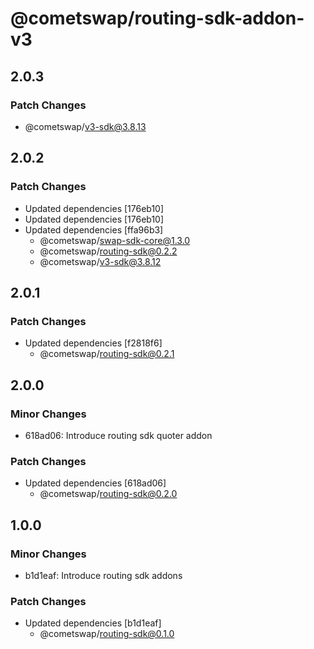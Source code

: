 # @cometswap/routing-sdk-addon-v3

## 2.0.3

### Patch Changes

- @cometswap/v3-sdk@3.8.13

## 2.0.2

### Patch Changes

- Updated dependencies [176eb10]
- Updated dependencies [176eb10]
- Updated dependencies [ffa96b3]
  - @cometswap/swap-sdk-core@1.3.0
  - @cometswap/routing-sdk@0.2.2
  - @cometswap/v3-sdk@3.8.12

## 2.0.1

### Patch Changes

- Updated dependencies [f2818f6]
  - @cometswap/routing-sdk@0.2.1

## 2.0.0

### Minor Changes

- 618ad06: Introduce routing sdk quoter addon

### Patch Changes

- Updated dependencies [618ad06]
  - @cometswap/routing-sdk@0.2.0

## 1.0.0

### Minor Changes

- b1d1eaf: Introduce routing sdk addons

### Patch Changes

- Updated dependencies [b1d1eaf]
  - @cometswap/routing-sdk@0.1.0
